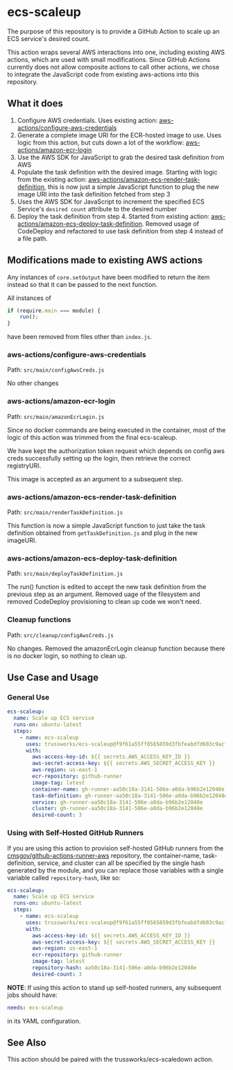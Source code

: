 # ecs-scaleup

The purpose of this repository is to provide a GitHub Action to
scale up an ECS service's desired count.

This action wraps several AWS interactions into one, including existing AWS actions,
which are used with small modifications.
Since GitHub Actions currently does not allow
 composite actions to call other actions,
  we chose to integrate the JavaScript code
   from existing aws-actions into this repository.

## What it does

1. Configure AWS credentials. Uses existing action:
 [aws-actions/configure-aws-credentials](https://github.com/aws-actions/configure-aws-credentials)
2. Generate a complete image URI for the ECR-hosted image to use. Uses logic from this action, but cuts down a lot of the workflow:
 [aws-actions/amazon-ecr-login](https://github.com/aws-actions/amazon-ecr-login)
3. Use the AWS SDK for JavaScript to grab the desired task definition from AWS
4. Populate the task definition with the desired image. Starting with logic from the existing action: [aws-actions/amazon-ecs-render-task-definition](https://github.com/aws-actions/amazon-ecs-render-task-definition), this is now just a simple JavaScript function to plug the new image URI into the task definition fetched from step 3
5. Uses the AWS SDK for JavaScript to increment the specified ECS Service's
`desired count` attribute to the desired number
6. Deploy the task definition from step 4. Started from existing action: [aws-actions/amazon-ecs-deploy-task-definition](https://github.com/aws-actions/amazon-ecs-deploy-task-definition). Removed usage of CodeDeploy and refactored to use task definition from step 4 instead of a file path.

## Modifications made to existing AWS actions

Any instances of `core.setOutput` have been modified to return
 the item instead so that it can be passed to the next function.

All instances of

```js
if (require.main === module) {
    run();
}
```

have been removed from files other than `index.js`.

### aws-actions/configure-aws-credentials

Path: `src/main/configAwsCreds.js`

No other changes

### aws-actions/amazon-ecr-login

Path: `src/main/amazonEcrLogin.js`

Since no docker commands are being executed in the container, most of the logic of this action was trimmed from the final ecs-scaleup.

We have kept the authorization token request which depends on config aws creds successfully setting up the login, then retrieve the correct registryURI.

 This image is accepted as an argument to a subsequent step.

### aws-actions/amazon-ecs-render-task-definition

Path: `src/main/renderTaskDefinition.js`

This function is now a simple JavaScript function to just take the task definition obtained from `getTaskDefinition.js` and plug in the new imageURI.

### aws-actions/amazon-ecs-deploy-task-definition

Path: `src/main/deployTaskDefinition.js`

The run() function is edited to accept the new task definition from
 the previous step as an argument. Removed uage of the filesystem and removed CodeDeploy provisioning to clean up code we won't need.

### Cleanup functions

Path: `src/cleanup/configAwsCreds.js`

No changes. Removed the amazonEcrLogin cleanup function because there is no docker login, so nothing to clean up.

## Use Case and Usage

### General Use

```yaml
ecs-scaleup:
  name: Scale up ECS service
  runs-on: ubuntu-latest
  steps:
    - name: ecs-scaleup
      uses: trussworks/ecs-scaleup@f9f61a55ff0565859d3fbfeabdfd603c9acf3387
      with:
        aws-access-key-id: ${{ secrets.AWS_ACCESS_KEY_ID }}
        aws-secret-access-key: ${{ secrets.AWS_SECRET_ACCESS_KEY }}
        aws-region: us-east-1
        ecr-repository: github-runner
        image-tag: latest
        container-name: gh-runner-aa50c18a-3141-506e-a0da-b96b2e12048e
        task-definition: gh-runner-aa50c18a-3141-506e-a0da-b96b2e12048e
        service: gh-runner-aa50c18a-3141-506e-a0da-b96b2e12048e
        cluster: gh-runner-aa50c18a-3141-506e-a0da-b96b2e12048e
        desired-count: 3
```

### Using with Self-Hosted GitHub Runners

If you are using this action to provision self-hosted GitHub runners from the [cmsgov/github-actions-runner-aws](https://github.com/CMSgov/github-actions-runner-aws) repository, the container-name, task-definition, service, and cluster can all be specified by the single hash generated by the module, and you can replace those variables with a single variable called `repository-hash`, like so:

```yaml
ecs-scaleup:
  name: Scale up ECS service
  runs-on: ubuntu-latest
  steps:
    - name: ecs-scaleup
      uses: trussworks/ecs-scaleup@f9f61a55ff0565859d3fbfeabdfd603c9acf3387
      with:
        aws-access-key-id: ${{ secrets.AWS_ACCESS_KEY_ID }}
        aws-secret-access-key: ${{ secrets.AWS_SECRET_ACCESS_KEY }}
        aws-region: us-east-1
        ecr-repository: github-runner
        image-tag: latest
        repository-hash: aa50c18a-3141-506e-a0da-b96b2e12048e
        desired-count: 3
```

**NOTE**: If using this action to stand up self-hosted runners,
 any subsequent jobs should have:

```yaml
needs: ecs-scaleup
```

in its YAML configuration.

## See Also

This action should be paired with the trussworks/ecs-scaledown action.
